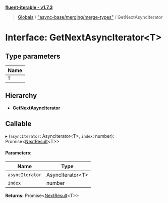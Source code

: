 **[fluent-iterable - v1.7.3](../README.md)**

> [Globals](../README.md) / ["async-base/merging/merge-types"](../modules/_async_base_merging_merge_types_.md) / GetNextAsyncIterator

# Interface: GetNextAsyncIterator\<T>

## Type parameters

Name |
------ |
`T` |

## Hierarchy

* **GetNextAsyncIterator**

## Callable

▸ (`asyncIterator`: AsyncIterator\<T>, `index`: number): Promise\<[NextResult](_async_base_merging_merge_types_.nextresult.md)\<T>>

#### Parameters:

Name | Type |
------ | ------ |
`asyncIterator` | AsyncIterator\<T> |
`index` | number |

**Returns:** Promise\<[NextResult](_async_base_merging_merge_types_.nextresult.md)\<T>>
